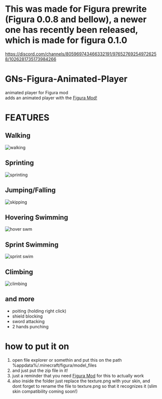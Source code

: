 # This was made for Figura prewrite (Figura 0.0.8 and bellow), a newer one has recently been released, which is made for figura 0.1.0
https://discord.com/channels/805969743466332191/976527692549726258/1026281735173984266
# GNs-Figura-Animated-Player
animated player for Figura mod<br/>
adds an animated player with the [Figura Mod!](https://www.curseforge.com/minecraft/mc-mods/figura)<br/>
# FEATURES<br/>
## Walking<br/>
![walking](https://user-images.githubusercontent.com/81744903/141598893-bc940ca0-8de4-46a5-bdcf-2412d89a2d1b.gif)<br/>
## Sprinting<br/>
![sprinting](https://user-images.githubusercontent.com/81744903/141599067-052a92c9-06a5-4389-87ce-55423578501f.gif)<br/>
## Jumping/Falling<br/>
![skipping](https://user-images.githubusercontent.com/81744903/141599072-68aa26ea-c332-4b2e-bbf4-70e33d60cf61.gif)<br/>
## Hovering Swimming<br/>
![hover swm](https://user-images.githubusercontent.com/81744903/141599078-959f954e-7c22-49be-a4b2-824065760fe7.gif)<br/>
## Sprint Swimming<br/>
![sprint swim](https://user-images.githubusercontent.com/81744903/141599083-a0f2b23b-f3a7-43e1-b92a-e214e4a314f3.gif)<br/>
## Climbing<br/>
![climbing](https://user-images.githubusercontent.com/81744903/141610770-fb7c88f2-d9d8-4ac1-bbb5-c5e49a599f9c.gif)<br/>


## and more<br/>
* poiting (holding right click)<br/>
* shield blocking<br/>
* sword attacking<br/>
* 2 hands punching<br/>

# how to put it on
1. open file explorer or somethin and put this on the path<br/>
 %appdata%/.minecraft/figura/model_files <br/>
2. and just put the zip file in it!
3. just a reminder that you need [Figura Mod](https://www.curseforge.com/minecraft/mc-mods/figura) for this to actually work
4. also inside the folder just replace the texture.png with your skin, and dont forget to rename the file to texture.png so that it recognizes it
(slim skin compatibility coming soon!)

